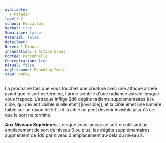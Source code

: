 ```yaml
---
available:
  - Paladin
level: 2
school: Évocation
Verbal: true
Somatique: false
Matériel: false
detailmat:
Durée: 1 Minute
Incantation: 1 Action Bonus
Portée: Personnelle
Concentration: true
Rituel: false
englishname: Branding Smite
step: empty
---
```

La prochaine fois que vous touchez une créature avec une attaque armée avant que le sort ne termine, l'arme scintille d'une radiance astrale lorsque vous frappez. L'attaque inflige 2d6 dégâts radiants supplémentaires à la cible, qui devient visible si elle était [[invisible]], et la cible émet une lumière faible sur un rayon de 5 ft. et la cible ne peut devenir invisible jusqu'à ce que le sort ne termine.

__Aux Niveaux Supérieurs.__ Lorsque vous lancez ce sort en utilisant un emplacement de sort de niveau 3 ou plus, les dégâts supplémentaires augmentent de 1d6 par niveau d'emplacement au-delà du niveau 2.
